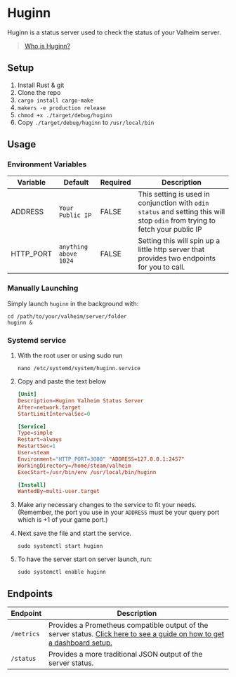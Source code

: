 # Huginn

Huginn is a status server used to check the status of your Valheim server.

> [Who is Huginn?](https://en.wikipedia.org/wiki/Huginn_and_Muninn)

## Setup

1. Install Rust & git
2. Clone the repo
3. `cargo install cargo-make`
4. `makers -e production release`
5. `chmod +x ./target/debug/huginn`
6. Copy `./target/debug/huginn` to `/usr/local/bin`

## Usage

### Environment Variables

| Variable  | Default               | Required | Description                                                                                                                  |
| --------- | --------------------- | -------- | ---------------------------------------------------------------------------------------------------------------------------- |
| ADDRESS   | `Your Public IP`      | FALSE    | This setting is used in conjunction with `odin status` and setting this will stop `odin` from trying to fetch your public IP |
| HTTP_PORT | `anything above 1024` | FALSE    | Setting this will spin up a little http server that provides two endpoints for you to call.                                  |

### Manually Launching

Simply launch `huginn` in the background with:

```shell
cd /path/to/your/valheim/server/folder
huginn &
```

### Systemd service

1. With the root user or using sudo run

   ```shell
   nano /etc/systemd/system/huginn.service
   ```

2. Copy and paste the text below

   ```toml
   [Unit]
   Description=Huginn Valheim Status Server
   After=network.target
   StartLimitIntervalSec=0

   [Service]
   Type=simple
   Restart=always
   RestartSec=1
   User=steam
   Environment="HTTP_PORT=3000" "ADDRESS=127.0.0.1:2457"
   WorkingDirectory=/home/steam/valheim
   ExecStart=/usr/bin/env /usr/local/bin/huginn

   [Install]
   WantedBy=multi-user.target
   ```

3. Make any necessary changes to the service to fit your needs.
   (Remember, the port you use in your `ADDRESS` must be your query port which is +1 of your game port.)

4. Next save the file and start the service.

   ```shell
   sudo systemctl start huginn
   ```

5. To have the server start on server launch, run:

   ```shell
   sudo systemctl enable huginn
   ```

## Endpoints

| Endpoint   | Description                                                                                                                                                                             |
| ---------- | --------------------------------------------------------------------------------------------------------------------------------------------------------------------------------------- |
| `/metrics` | Provides a Prometheus compatible output of the server status. [Click here to see a guide on how to get a dashboard setup.](https://github.com/mbround18/valheim-docker/discussions/330) |
| `/status`  | Provides a more traditional JSON output of the server status.                                                                                                                           |
